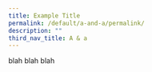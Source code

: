 ```yaml
---
title: Example Title
permalink: /default/a-and-a/permalink/
description: ""
third_nav_title: A & a
---
```

blah blah blah

